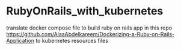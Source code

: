 # RubyOnRails_with_kubernetes
translate docker compose file to build ruby on rails app in this repo https://github.com/AlaaAbdelkareem/Dockerizing-a-Ruby-on-Rails-Application to kubernetes resources files 

